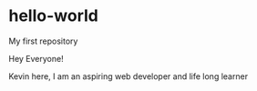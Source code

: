 # hello-world
My first repository

Hey Everyone!

Kevin here, I am an aspiring web developer and life long learner
